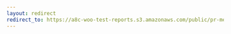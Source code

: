 ```yaml
---
layout: redirect
redirect_to: https://a8c-woo-test-reports.s3.amazonaws.com/public/pr-merge/38676/api/index.html
---
```

